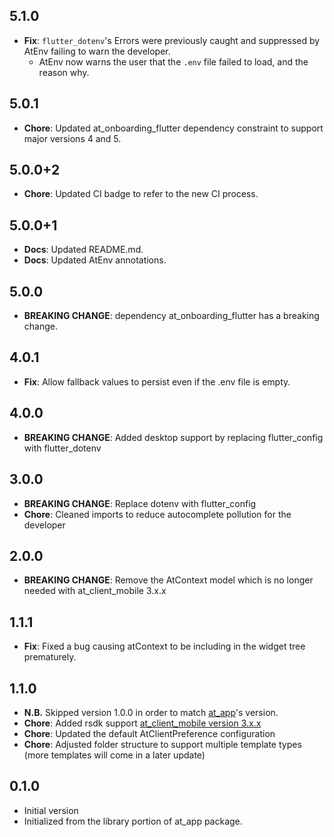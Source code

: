 ## 5.1.0

- **Fix**: `flutter_dotenv`'s Errors were previously caught and suppressed by AtEnv failing to warn the developer.
  - AtEnv now warns the user that the `.env` file failed to load, and the reason why.

## 5.0.1
- **Chore**: Updated at_onboarding_flutter dependency constraint to support major versions 4 and 5.

## 5.0.0+2

- **Chore**: Updated CI badge to refer to the new CI process.

## 5.0.0+1

- **Docs**: Updated README.md.
- **Docs**: Updated AtEnv annotations.

## 5.0.0

- **BREAKING CHANGE**: dependency at_onboarding_flutter has a breaking change.

## 4.0.1

- **Fix**: Allow fallback values to persist even if the .env file is empty.

## 4.0.0

- **BREAKING CHANGE**: Added desktop support by replacing flutter_config with flutter_dotenv

## 3.0.0

- **BREAKING CHANGE**: Replace dotenv with flutter_config
- **Chore**: Cleaned imports to reduce autocomplete pollution for the developer

## 2.0.0

- **BREAKING CHANGE**: Remove the AtContext model which is no longer needed with at_client_mobile 3.x.x

## 1.1.1

- **Fix**: Fixed a bug causing atContext to be including in the widget tree prematurely.

## 1.1.0

- **N.B.** Skipped version 1.0.0 in order to match [at_app](https://pub.dev/packages/at_app)'s version.
- **Chore**: Added rsdk support [at_client_mobile version 3.x.x](https://pub.dev/packages/at_client_mobile)
- **Chore**: Updated the default AtClientPreference configuration
- **Chore**: Adjusted folder structure to support multiple template types (more templates will come in a later update)

## 0.1.0

- Initial version
- Initialized from the library portion of at_app package.

